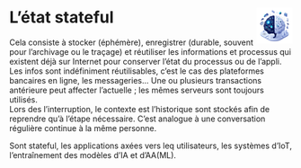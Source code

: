 # **L’état stateful**<a href="../"><img src="../../../assets/images/ai1.png" alt="Éthique de l'intelligence artificielle" align="right" height="64px"></a>
Cela consiste à stocker (éphémère), enregistrer (durable, souvent pour l’archivage ou le traçage) et réutiliser les informations et processus qui existent déjà sur Internet pour conserver l’état du processus ou de l’appli. Les infos sont indéfiniment réutilisables, c’est le cas des plateformes bancaires en ligne, les messageries… Une ou plusieurs transactions antérieure peut affecter l’actuelle ; les mêmes serveurs sont toujours utilisés.  
Lors des l’interruption, le contexte est l’historique sont stockés afin de reprendre qu’à l’étape nécessaire. C’est analogue à une conversation régulière continue à la même personne.

Sont stateful, les applications axées vers leq utilisateurs, les systèmes d’IoT, l’entraînement des modèles d’IA et d’AA(ML).